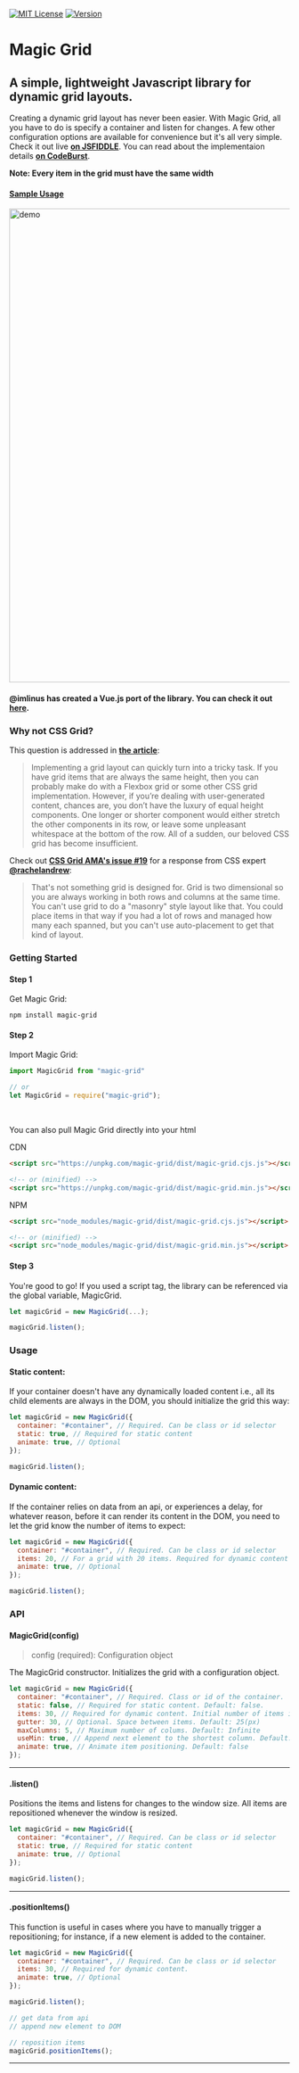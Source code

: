 [![MIT License](https://img.shields.io/npm/l/magic-grid.svg?style=for-the-badge)](https://www.npmjs.com/package/magic-grid)
[![Version](https://img.shields.io/npm/v/magic-grid.svg?style=for-the-badge)](https://www.npmjs.com/package/magic-grid)

# Magic Grid
## A simple, lightweight Javascript library for dynamic grid layouts.

Creating a dynamic grid layout has never been easier. With Magic Grid, all you have to do is specify a container and listen for changes. A few other configuration options are available for convenience but it's all very simple. Check it out live <b>[on JSFIDDLE](https://jsfiddle.net/eolaojo/4pov0rdf/)</b>. You can read about the implementaion details <b>[on CodeBurst](https://codeburst.io/magic-grid-f8e2221e7cef)</b>.

**Note: Every item in the grid must have the same width**

#### [Sample Usage](https://github.com/e-oj/Magic-Grid/blob/master/test/grid.html)

<img src="http://drive.google.com/uc?export=view&id=172ESPZDwQIf7vLMelun-_4RaWD_-j94-" alt="demo" width="850"></img>

#### @imlinus has created a Vue.js port of the library. You can check it out [here](https://github.com/imlinus/Vue-Magic-Grid).

### Why not CSS Grid?

This question is addressed in <b>[the article](https://codeburst.io/magic-grid-f8e2221e7cef)</b>:

> Implementing a grid layout can quickly turn into a tricky task. If you have grid items that are always the same height, then you can probably make do with a Flexbox grid or some other CSS grid implementation. However, if you’re dealing with user-generated content, chances are, you don’t have the luxury of equal height components. One longer or shorter component would either stretch the other components in its row, or leave some unpleasant whitespace at the bottom of the row. All of a sudden, our beloved CSS grid has become insufficient.

Check out <b>[CSS Grid AMA's issue #19](https://github.com/rachelandrew/cssgrid-ama/issues/19)</b> for a response from CSS expert <b>[@rachelandrew](https://github.com/rachelandrew)</b>:

> That's not something grid is designed for. Grid is two dimensional so you are always working in both rows and columns at the same time. You can't use grid to do a "masonry" style layout like that. You could place items in that way if you had a lot of rows and managed how many each spanned, but you can't use auto-placement to get that kind of layout.

### Getting Started
#### Step 1

Get Magic Grid:

```
npm install magic-grid
```

#### Step 2

Import Magic Grid:

```javascript
import MagicGrid from "magic-grid"

// or
let MagicGrid = require("magic-grid");
```
<br>

You can also pull Magic Grid directly into your html

CDN
```html
<script src="https://unpkg.com/magic-grid/dist/magic-grid.cjs.js"></script>

<!-- or (minified) -->
<script src="https://unpkg.com/magic-grid/dist/magic-grid.min.js"></script>
```

NPM 
```html
<script src="node_modules/magic-grid/dist/magic-grid.cjs.js"></script>

<!-- or (minified) -->
<script src="node_modules/magic-grid/dist/magic-grid.min.js"></script>
```

#### Step 3

You're good to go! If you used a script tag, the library can be referenced via the global variable, MagicGrid.

```javascript
let magicGrid = new MagicGrid(...);

magicGrid.listen();
```

### Usage
#### Static content:
If your container doesn't have any dynamically loaded content i.e., all its child elements are always in the DOM, you should initialize the grid this way:
```javascript
let magicGrid = new MagicGrid({
  container: "#container", // Required. Can be class or id selector
  static: true, // Required for static content
  animate: true, // Optional
});

magicGrid.listen();
```

#### Dynamic content:
If the container relies on data from an api, or experiences a delay, for whatever reason, before it can render its content in the DOM, you need to let the grid know the number of items to expect:
```javascript
let magicGrid = new MagicGrid({
  container: "#container", // Required. Can be class or id selector
  items: 20, // For a grid with 20 items. Required for dynamic content
  animate: true, // Optional
});

magicGrid.listen();
```

### API

#### MagicGrid(config)
 > config (required): Configuration object

The MagicGrid constructor. Initializes the grid with a configuration object.
```javascript
let magicGrid = new MagicGrid({
  container: "#container", // Required. Class or id of the container.
  static: false, // Required for static content. Default: false.
  items: 30, // Required for dynamic content. Initial number of items in the container.
  gutter: 30, // Optional. Space between items. Default: 25(px)
  maxColumns: 5, // Maximum number of colums. Default: Infinite
  useMin: true, // Append next element to the shortest column. Default: false.
  animate: true, // Animate item positioning. Default: false
});
```

---

#### .listen()
Positions the items and listens for changes to the window size. All items are repositioned whenever the window is resized.
```javascript
let magicGrid = new MagicGrid({
  container: "#container", // Required. Can be class or id selector
  static: true, // Required for static content
  animate: true, // Optional
});

magicGrid.listen();
```

---

#### .positionItems()
This function is useful in cases where you have to manually trigger a repositioning; for instance, if a new element is added to the container.

```javascript
let magicGrid = new MagicGrid({
  container: "#container", // Required. Can be class or id selector
  items: 30, // Required for dynamic content.
  animate: true, // Optional
});

magicGrid.listen();

// get data from api
// append new element to DOM

// reposition items
magicGrid.positionItems();
```

---
